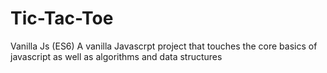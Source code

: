 # Tic-Tac-Toe
Vanilla Js (ES6) 
A vanilla Javascrpt project that touches the core basics of javascript as well as algorithms and data structures
